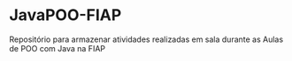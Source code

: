# JavaPOO-FIAP
Repositório para armazenar atividades realizadas em sala durante as Aulas de POO com Java na FIAP
